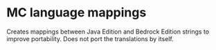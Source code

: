 # MC language mappings

Creates mappings between Java Edition and Bedrock Edition strings to improve portability. Does not port the translations by itself.